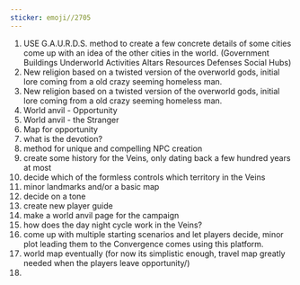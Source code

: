 ```yaml
---
sticker: emoji//2705
---
```


1. USE G.A.U.R.D.S.  method to create a few concrete details of some cities 
come up with an idea of the other cities in the world. 
(Government Buildings
Underworld Activities
Altars
Resources
Defenses
Social Hubs)
1. New religion based on a twisted version of the overworld gods, initial lore coming from a old crazy seeming homeless man. 
2. New religion based on a twisted version of the overworld gods, initial lore coming from a old crazy seeming homeless man. 
3. World anvil - Opportunity 
4. World anvil - the Stranger
5. Map for opportunity
6. what is the devotion?
7. method for unique and compelling NPC creation 
8. create some history for the Veins, only dating back a few hundred years at most 
9. decide which of the formless controls which territory in the Veins 
10. minor landmarks and/or a basic map 
11. decide on a tone 
12. create new player guide 
13. make a world anvil page for the campaign 
14. how does the day night cycle work in the Veins?
15. come up with multiple starting scenarios and let players decide, minor plot leading them to the Convergence comes using this platform. 
16. world map eventually (for now its simplistic enough, travel map greatly needed when the players leave opportunity/)
17. 
